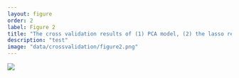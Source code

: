 ```yaml
---
layout: figure
order: 2
label: Figure 2
title: "The cross validation results of (1) PCA model, (2) the lasso regression, and (3) shrinkage for the lasso."
description: "test"
image: "data/crossvalidation/figure2.png"
---
```

<img src="{{ site.baseurl }}/data/crossvalidation/figure2.png">
